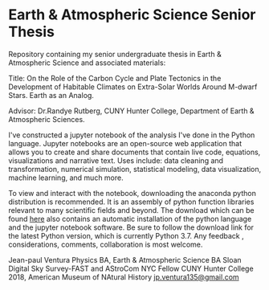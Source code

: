 # Earth & Atmospheric Science Senior Thesis
Repository containing my senior undergraduate thesis in Earth &amp; Atmospheric Science and associated materials:

Title: On the Role of the Carbon Cycle and Plate Tectonics in the Development of Habitable Climates on Extra-Solar Worlds Around M-dwarf Stars. Earth as an Analog.

Advisor: Dr.Randye Rutberg, CUNY Hunter College, Department of Earth & Atmospheric Sciences.
    
    
   I've constructed a jupyter notebook of the analysis I've done in the Python language. Jupyter notebooks are an open-source web application that allows you to create and share documents that contain live code, equations, visualizations and narrative text. Uses include: data cleaning and transformation, numerical simulation, statistical modeling, data visualization, machine learning, and much more. 

   To view and interact with the notebook, downloading the anaconda python distribution is recommended. It is an assembly of python function libraries relevant to many scientific fields and beyond. The download which can be found [here](https://www.anaconda.com/download/#macos) also contains an automatic installation of the python language and the jupyter notebook software. Be sure to follow the download link for the latest Python version, which is currently Python 3.7. Any feedback , considerations, comments, collaboration is most welcome. 
    

Jean-paul Ventura
Physics BA, Earth & Atmospheric Science BA
Sloan Digital Sky Survey-FAST and AStroCom NYC Fellow
CUNY Hunter College 2018, American Museum of NAtural History
jp.ventura135@gmail.com



